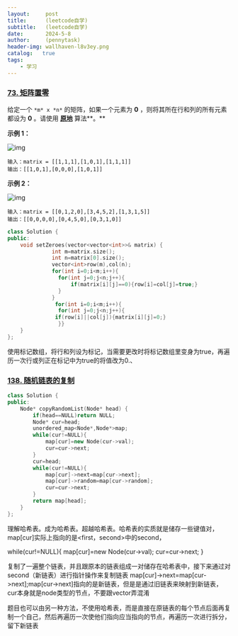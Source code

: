 ```yaml
---
layout:     post
title:      (leetcode自学)
subtitle:   (leetcode自学)
date:       2024-5-8
author:     (pennytask)
header-img: wallhaven-l8v3ey.png
catalog:   true
tags:
    - 学习
---
```


### [73. 矩阵置零](https://leetcode.cn/problems/set-matrix-zeroes/)

给定一个 `*m* x *n*` 的矩阵，如果一个元素为 **0** ，则将其所在行和列的所有元素都设为 **0** 。请使用 **[原地](http://baike.baidu.com/item/原地算法)** 算法**。**

 

**示例 1：**

![img](https://assets.leetcode.com/uploads/2020/08/17/mat1.jpg)

```
输入：matrix = [[1,1,1],[1,0,1],[1,1,1]]
输出：[[1,0,1],[0,0,0],[1,0,1]]
```

**示例 2：**

![img](https://assets.leetcode.com/uploads/2020/08/17/mat2.jpg)

```
输入：matrix = [[0,1,2,0],[3,4,5,2],[1,3,1,5]]
输出：[[0,0,0,0],[0,4,5,0],[0,3,1,0]]
```

```c++
class Solution {
public:
    void setZeroes(vector<vector<int>>& matrix) {
              int m=matrix.size();
              int n=matrix[0].size();
              vector<int>row(m),col(n);
              for(int i=0;i<m;i++){
                for(int j=0;j<n;j++){
                    if(matrix[i][j]==0){row[i]=col[j]=true;}
                }
              }
               for(int i=0;i<m;i++){
                for(int j=0;j<n;j++){
               if(row[i]||col[j]){matrix[i][j]=0;}
                }}
    }
};
```

使用标记数组，将行和列设为标记，当需要更改时将标记数组里变身为true，再遍历一次行或列正在标记中为true的将值改为0.、

### [138. 随机链表的复制](https://leetcode.cn/problems/copy-list-with-random-pointer/)

```c++
class Solution {
public:
    Node* copyRandomList(Node* head) {
        if(head==NULL)return NULL;
        Node* cur=head;
        unordered_map<Node*,Node*>map;
        while(cur!=NULL){
            map[cur]=new Node(cur->val);
            cur=cur->next;
        }
        cur=head;
        while(cur!=NULL){
            map[cur]->next=map[cur->next];
            map[cur]->random=map[cur->random];
            cur=cur->next;
        }
        return map[head];
    }
};
```

理解哈希表。成为哈希表。超越哈希表。哈希表的实质就是储存一些键值对，map[cur]实际上指向的是<first，second>中的second，

 while(cur!=NULL){
            map[cur]=new Node(cur->val);
            cur=cur->next;
        }

复制了一遍整个链表，并且跟原本的链表组成一对储存在哈希表中，接下来通过对second（新链表）进行指针操作来复制链表 map[cur]->next=map[cur->next];map[cur->next]指向的是新链表，但是是通过旧链表来映射到新链表，cur本身就是node类型的节点，不要跟vector弄混淆

  题目也可以由另一种方法，不使用哈希表，而是直接在原链表的每个节点后面再复制一个自己，然后再遍历一次使他们指向应当指向的节点，再遍历一次进行拆分，留下新链表
